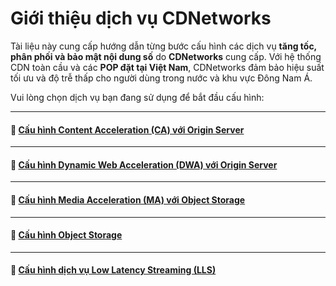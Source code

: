 # Giới thiệu dịch vụ CDNetworks

Tài liệu này cung cấp hướng dẫn từng bước cấu hình các dịch vụ **tăng tốc, phân phối và bảo mật nội dung số** do **CDNetworks** cung cấp. Với hệ thống CDN toàn cầu và các **POP đặt tại Việt Nam**, CDNetworks đảm bảo hiệu suất tối ưu và độ trễ thấp cho người dùng trong nước và khu vực Đông Nam Á.

Vui lòng chọn dịch vụ bạn đang sử dụng để bắt đầu cấu hình:

* * *
#### 📄 [Cấu hình Content Acceleration (CA) với Origin Server](cau-hinh-content-acceleration-voi-origin-server.md)
---
#### 📄 [Cấu hình Dynamic Web Acceleration (DWA) với Origin Server](huong-dan-cau-hinh-dynamic-web-acceleration-dwa-voi-origin-server.md)
---
#### 📄 [Cấu hình Media Acceleration (MA) với Object Storage](huong-dan-cau-hinh-media-acceleration-voi-object-storage.md)
* * *
#### 📄 [Cấu hình Object Storage](cau-hinh-object-storage.md)
***
#### 📄 [Cấu hình dịch vụ Low Latency Streaming (LLS)](cau-hinh-dich-vu-low-latency-streaming.md)
